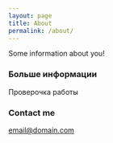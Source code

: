 ```yaml
---
layout: page
title: About
permalink: /about/
---
```


Some information about you!

### Больше информации

Проверочка работы

### Contact me

[email@domain.com](mailto:email@domain.com)